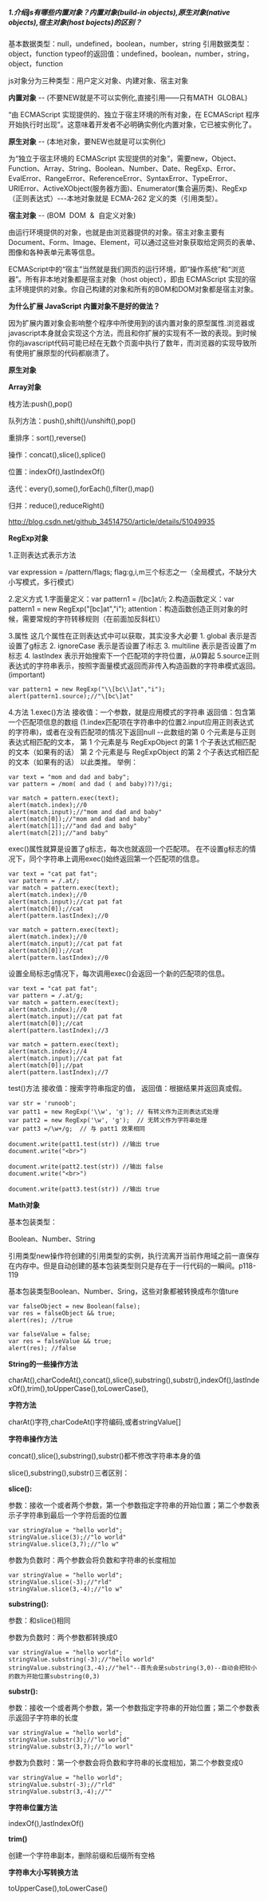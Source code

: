 ##### 1.介绍js有哪些内置对象？内置对象(build-in objects),原生对象(native objects),宿主对象(host bojects)的区别？

基本数据类型：null，undefined，boolean，number，string
引用数据类型：object，function
typeof的返回值：undefined，boolean，number，string，object，function

js对象分为三种类型：用户定义对象、内建对象、宿主对象

**内置对象** -- (不要NEW就是不可以实例化,直接引用——只有MATH  GLOBAL)

“由 ECMAScript 实现提供的、独立于宿主环境的所有对象，在 ECMAScript 程序开始执行时出现”。这意味着开发者不必明确实例化内置对象，它已被实例化了。

**原生对象** -- (本地对象，要NEW也就是可以实例化)

为“独立于宿主环境的 ECMAScript 实现提供的对象”，需要new，Object、Function、Array、String、Boolean、Number、Date、RegExp、Error、EvalError、RangeError、ReferenceError、SyntaxError、TypeError、URIError、ActiveXObject(服务器方面)、Enumerator(集合遍历类)、RegExp（正则表达式）---本地对象就是 ECMA-262 定义的类（引用类型）。

**宿主对象** -- (BOM  DOM  &  自定义对象)

由运行环境提供的对象，也就是由浏览器提供的对象。宿主对象主要有Document、Form、Image、Element，可以通过这些对象获取给定网页的表单、图像和各种表单元素等信息。

 ECMAScript中的“宿主”当然就是我们网页的运行环境，即“操作系统”和“浏览器”。所有非本地对象都是宿主对象（host object），即由 ECMAScript 实现的宿主环境提供的对象。你自己构建的对象和所有的BOM和DOM对象都是宿主对象。

**为什么扩展 JavaScript 内置对象不是好的做法？**

因为扩展内置对象会影响整个程序中所使用到的该内置对象的原型属性.浏览器或javascript本身就会实现这个方法，而且和你扩展的实现有不一致的表现。到时候你的javascript代码可能已经在无数个页面中执行了数年，而浏览器的实现导致所有使用扩展原型的代码都崩溃了。

**原生对象**

**Array对象**

栈方法:push(),pop()

队列方法：push(),shift()/unshift(),pop()

重排序：sort(),reverse()

操作：concat(),slice(),splice()

位置：indexOf(),lastIndexOf()

迭代：every(),some(),forEach(),filter(),map()

归并：reduce(),reduceRight()

http://blog.csdn.net/github_34514750/article/details/51049935

**RegExp对象**

1.正则表达式表示方法

var expression = /pattern/flags;
flag:g,i,m三个标志之一（全局模式，不缺分大小写模式，多行模式）

2.定义方式
    1.字面量定义：var pattern1 = /[bc]at/i;
    2.构造函数定义：var pattern1 = new RegExp("[bc]at","i");
    attention：构造函数创造正则对象的时候，需要常规的字符转移规则（在前面加反斜杠\）

3.属性
   这几个属性在正则表达式中可以获取，其实没多大必要
      1. global 表示是否设置了g标志
      2. ignoreCase 表示是否设置了i标志
      3. multiline 表示是否设置了m标志
      4. lastIndex 表示开始搜索下一个匹配项的字符位置，从0算起
      5.source正则表达式的字符串表示，按照字面量模式返回而非传入构造函数的字符串模式返回。(important)

```
var pattern1 = new RegExp("\\[bc\\]at","i");
alert(pattern1.source);//"\[bc\]at"
```

4.方法
1.exec()方法
           接收值：一个参数，就是应用模式的字符串
           返回值：包含第一个匹配项信息的数组 (1.index匹配项在字符串中的位置2.input应用正则表达式的字符串)，或者在没有匹配项的情况下返回null
         --此数组的第 0 个元素是与正则表达式相匹配的文本，
         第 1 个元素是与 RegExpObject 的第 1 个子表达式相匹配的文本（如果有的话）
          第 2 个元素是与 RegExpObject 的第 2 个子表达式相匹配的文本（如果有的话）
          以此类推。
举例：
```
var text = "mom and dad and baby";
var pattern = /mom( and dad ( and baby)?)?/gi;

var match = pattern.exec(text);
alert(match.index);//0
alert(match.input);//"mom and dad and baby"
alert(match[0]);//"mom and dad and baby"
alert(match[1]);//"and dad and baby"
alert(match[2]);//"and baby"
```
exec()属性就算是设置了g标志，每次也就返回一个匹配项。
在不设置g标志的情况下，同个字符串上调用exec()始终返回第一个匹配项的信息。
```
var text = "cat pat fat";
var pattern = /.at/;
var match = pattern.exec(text);
alert(match.index);//0
alert(match.input);//cat pat fat
alert(match[0]);//cat
alert(pattern.lastIndex);//0

var match = pattern.exec(text);
alert(match.index);//0
alert(match.input);//cat pat fat
alert(match[0]);//cat
alert(pattern.lastIndex);//0
```
设置全局标志g情况下，每次调用exec()会返回一个新的匹配项的信息。

```
var text = "cat pat fat";
var pattern = /.at/g;
var match = pattern.exec(text);
alert(match.index);//0
alert(match.input);//cat pat fat
alert(match[0]);//cat
alert(pattern.lastIndex);//3

var match = pattern.exec(text);
alert(match.index);//4
alert(match.input);//cat pat fat
alert(match[0]);//pat
alert(pattern.lastIndex);//7
```

test()方法
接收值：搜索字符串指定的值，
返回值：根据结果并返回真或假。

```
var str = 'runoob';
var patt1 = new RegExp('\\w', 'g'); // 有转义作为正则表达式处理
var patt2 = new RegExp('\w', 'g');  // 无转义作为字符串处理
var patt3 =/\w+/g;  // 与 patt1 效果相同

document.write(patt1.test(str)) //输出 true
document.write("<br>")

document.write(patt2.test(str)) //输出 false
document.write("<br>")

document.write(patt3.test(str)) //输出 true
```

**Math对象**

基本包装类型：

Boolean、Number、String

引用类型new操作符创建的引用类型的实例，执行流离开当前作用域之前一直保存在内存中。但是自动创建的基本包装类型则只是存在于一行代码的一瞬间。p118-119

基本包装类型Boolean、Number、Sring，这些对象都被转换成布尔值ture

```
var falseObject = new Boolean(false);
var res = falseObject && true;
alert(res); //true

var falseValue = false;
var res = falseValue && true;
alert(res); //false

```

**String的一些操作方法**

charAt(),charCodeAt(),concat(),slice(),substring(),substr(),indexOf(),lastIndexOf(),trim(),toUpperCase(),toLowerCase(),

**字符方法**

charAt()字符,charCodeAt()字符编码,或者stringValue[]

**字符串操作方法**

concat(),slice(),substring(),substr()都不修改字符串本身的值

slice(),substring(),substr()三者区别：

**slice():**

参数：接收一个或者两个参数，第一个参数指定字符串的开始位置；第二个参数表示子字符串到最后一个字符后面的位置

```
var stringValue = "hello world";
stringValue.slice(3);//"lo world"
stringValue.slice(3,7);//"lo w"
```
参数为负数时：两个参数会将负数和字符串的长度相加

```
var stringValue = "hello world";
stringValue.slice(-3);//"rld"
stringValue.slice(3,-4);//"lo w"
```

**substring():**

参数：和slice()相同

参数为负数时：两个参数都转换成0

```
var stringValue = "hello world";
stringValue.substring(-3);//"hello world"
stringValue.substring(3,-4);//"hel"--首先会是substring(3,0)--自动会把较小的数为开始位置substring(0,3)
```

**substr():**

参数：接收一个或者两个参数，第一个参数指定字符串的开始位置；第二个参数表示返回子字符串的长度

```
var stringValue = "hello world";
stringValue.substr(3);//"lo world"
stringValue.substr(3,7);//"lo worl"
```

参数为负数时：第一个参数会将负数和字符串的长度相加，第二个参数变成0

```
var stringValue = "hello world";
stringValue.substr(-3);//"rld"
stringValue.substr(3,-4);//""
```

**字符串位置方法**

indexOf(),lastIndexOf()

**trim()**

创建一个字符串副本，删除前缀和后缀所有空格

**字符串大小写转换方法**

toUpperCase(),toLowerCase()
